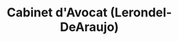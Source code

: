 ---
title: "Cabinet d'Avocat (Lerondel-DeAraujo)"
url: /chateau-thierry/cabinet-davocat-lerondel-dearaujo/
shop: Kramladen
---